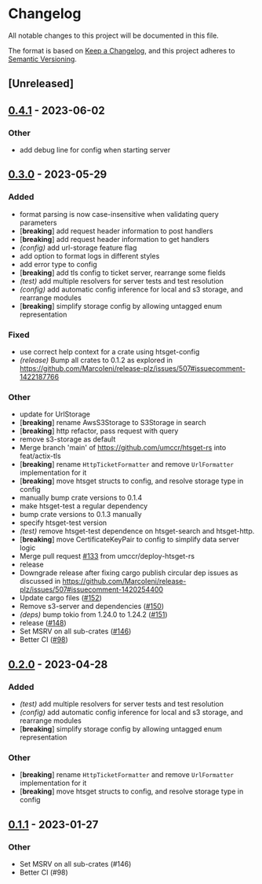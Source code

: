 # Changelog
All notable changes to this project will be documented in this file.

The format is based on [Keep a Changelog](https://keepachangelog.com/en/1.0.0/),
and this project adheres to [Semantic Versioning](https://semver.org/spec/v2.0.0.html).

## [Unreleased]

## [0.4.1](https://github.com/umccr/htsget-rs/compare/htsget-lambda-v0.4.0...htsget-lambda-v0.4.1) - 2023-06-02

### Other
- add debug line for config when starting server

## [0.3.0](https://github.com/umccr/htsget-rs/compare/htsget-lambda-v0.2.0...htsget-lambda-v0.3.0) - 2023-05-29

### Added
- format parsing is now case-insensitive when validating query parameters
- [**breaking**] add request header information to post handlers
- [**breaking**] add request header information to get handlers
- *(config)* add url-storage feature flag
- add option to format logs in different styles
- add error type to config
- [**breaking**] add tls config to ticket server, rearrange some fields
- *(test)* add multiple resolvers for server tests and test resolution
- *(config)* add automatic config inference for local and s3 storage, and rearrange modules
- [**breaking**] simplify storage config by allowing untagged enum representation

### Fixed
- use correct help context for a crate using htsget-config
- *(release)* Bump all crates to 0.1.2 as explored in https://github.com/MarcoIeni/release-plz/issues/507#issuecomment-1422187766

### Other
- update for UrlStorage
- [**breaking**] rename AwsS3Storage to S3Storage in search
- [**breaking**] http refactor, pass request with query
- remove s3-storage as default
- Merge branch 'main' of https://github.com/umccr/htsget-rs into feat/actix-tls
- [**breaking**] rename `HttpTicketFormatter` and remove `UrlFormatter` implementation for it
- [**breaking**] move htsget structs to config, and resolve storage type in config
- manually bump crate versions to 0.1.4
- make htsget-test a regular dependency
- bump crate versions to 0.1.3 manually
- specify htsget-test version
- *(test)* remove htsget-test dependence on htsget-search and htsget-http.
- [**breaking**] move CertificateKeyPair to config to simplify data server logic
- Merge pull request [#133](https://github.com/umccr/htsget-rs/pull/133) from umccr/deploy-htsget-rs
- release
- Downgrade release after fixing cargo publish circular dep issues as discussed in https://github.com/MarcoIeni/release-plz/issues/507#issuecomment-1420254400
- Update cargo files ([#152](https://github.com/umccr/htsget-rs/pull/152))
- Remove s3-server and dependencies ([#150](https://github.com/umccr/htsget-rs/pull/150))
- *(deps)* bump tokio from 1.24.0 to 1.24.2 ([#151](https://github.com/umccr/htsget-rs/pull/151))
- release ([#148](https://github.com/umccr/htsget-rs/pull/148))
- Set MSRV on all sub-crates ([#146](https://github.com/umccr/htsget-rs/pull/146))
- Better CI ([#98](https://github.com/umccr/htsget-rs/pull/98))

## [0.2.0](https://github.com/umccr/htsget-rs/compare/htsget-lambda-v0.1.4...htsget-lambda-v0.2.0) - 2023-04-28

### Added
- *(test)* add multiple resolvers for server tests and test resolution
- *(config)* add automatic config inference for local and s3 storage, and rearrange modules
- [**breaking**] simplify storage config by allowing untagged enum representation

### Other
- [**breaking**] rename `HttpTicketFormatter` and remove `UrlFormatter` implementation for it
- [**breaking**] move htsget structs to config, and resolve storage type in config

## [0.1.1](https://github.com/umccr/htsget-rs/compare/htsget-lambda-v0.1.0...htsget-lambda-v0.1.1) - 2023-01-27

### Other
- Set MSRV on all sub-crates (#146)
- Better CI (#98)

